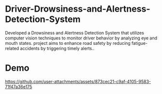 # Driver-Drowsiness-and-Alertness-Detection-System
Developed a Drowsiness and Alertness Detection System that utilizes computer vision techniques to monitor driver behavior by analyzing eye and mouth states. project aims to enhance road safety by reducing fatigue-related accidents by triggering timely alerts..

# Demo




https://github.com/user-attachments/assets/873cec21-c9af-4105-9583-71f47a36e175


